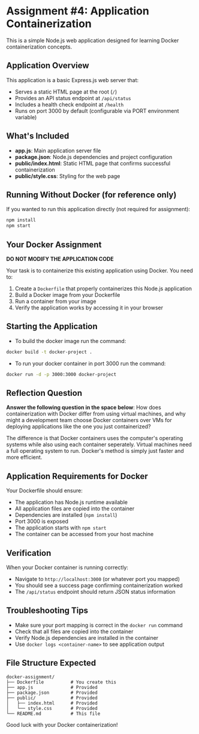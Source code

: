 # Assignment #4: Application Containerization

This is a simple Node.js web application designed for learning Docker containerization concepts.

## Application Overview

This application is a basic Express.js web server that:
- Serves a static HTML page at the root (`/`)
- Provides an API status endpoint at `/api/status`
- Includes a health check endpoint at `/health`
- Runs on port 3000 by default (configurable via PORT environment variable)

## What's Included

- **app.js**: Main application server file
- **package.json**: Node.js dependencies and project configuration
- **public/index.html**: Static HTML page that confirms successful containerization
- **public/style.css**: Styling for the web page

## Running Without Docker (for reference only)

If you wanted to run this application directly (not required for assignment):
```bash
npm install
npm start
```

## Your Docker Assignment

**DO NOT MODIFY THE APPLICATION CODE**

Your task is to containerize this existing application using Docker. You need to:

1. Create a `Dockerfile` that properly containerizes this Node.js application
2. Build a Docker image from your Dockerfile
3. Run a container from your image
4. Verify the application works by accessing it in your browser

## Starting the Application



- To build the docker image run the command:

```bash
docker build -t docker-project .
```

- To run your docker container in port 3000 run the command:

```bash
docker run -d -p 3000:3000 docker-project
```

## Reflection Question
**Answer the following question in the space below**: How does containerization with Docker differ from using virtual machines, and why might a development team choose Docker containers over VMs for deploying applications like the one you just containerized?

The difference is that Docker containers uses the computer's operating systems while also using each container seperately. Virtual machines need a full operating system to run. Docker's method is simply just faster and more efficient.  


## Application Requirements for Docker

Your Dockerfile should ensure:
- The application has Node.js runtime available
- All application files are copied into the container
- Dependencies are installed (`npm install`)
- Port 3000 is exposed
- The application starts with `npm start`
- The container can be accessed from your host machine

## Verification

When your Docker container is running correctly:
- Navigate to `http://localhost:3000` (or whatever port you mapped)
- You should see a success page confirming containerization worked
- The `/api/status` endpoint should return JSON status information

## Troubleshooting Tips

- Make sure your port mapping is correct in the `docker run` command
- Check that all files are copied into the container
- Verify Node.js dependencies are installed in the container
- Use `docker logs <container-name>` to see application output

## File Structure Expected
```
docker-assignment/
├── Dockerfile          # You create this
├── app.js              # Provided
├── package.json        # Provided
├── public/             # Provided
│   ├── index.html      # Provided
│   └── style.css       # Provided
└── README.md           # This file
```

Good luck with your Docker containerization!